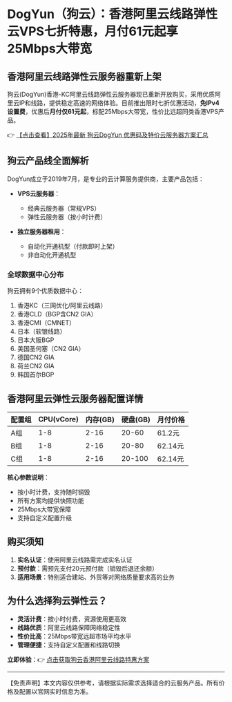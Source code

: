 # DogYun（狗云）：香港阿里云线路弹性云VPS七折特惠，月付61元起享25Mbps大带宽

## 香港阿里云线路弹性云服务器重新上架

狗云(DogYun)香港-KC阿里云线路弹性云服务器现已重新开放购买，采用优质阿里云IP和线路，提供稳定高速的网络体验。目前推出限时七折优惠活动，**免IPv4设置费**，优惠后**月付仅61元起**，标配25Mbps大带宽，性价比远超同类香港VPS产品。

👉 [【点击查看】2025年最新 狗云DogYun 优惠码及特价云服务器方案汇总](https://bit.ly/DogYun)

## 狗云产品线全面解析

DogYun成立于2019年7月，是专业的云计算服务提供商，主要产品包括：

- **VPS云服务器**：
  - 经典云服务器（常规VPS）
  - 弹性云服务器（按小时计费）
  
- **独立服务器租用**：
  - 自动化开通机型（付款即时上架）
  - 非自动化开通机型

### 全球数据中心分布

狗云拥有9个优质数据中心：
1. 香港KC（三网优化/阿里云线路）
2. 香港CLD（BGP含CN2 GIA）
3. 香港CMI（CMNET）
4. 日本（软银线路）
5. 日本大阪BGP
6. 美国圣何塞（CN2 GIA）
7. 德国CN2 GIA
8. 荷兰CN2 GIA
9. 韩国首尔BGP

## 香港阿里云弹性云服务器配置详情

| 配置组 | CPU(vCore) | 内存(GB) | 硬盘(GB) | 月付价格 |
|--------|------------|----------|----------|----------|
| A组    | 1-8        | 2-16     | 20-60    | 61.2元   |
| B组    | 1-8        | 2-16     | 20-80    | 62.14元  |
| C组    | 1-8        | 2-16     | 20-100   | 62.14元  |

**核心参数说明**：
- 按小时计费，支持随时销毁
- 所有方案均提供快照功能
- 25Mbps大带宽保障
- 支持自定义配置升级

## 购买须知

1. **实名认证**：使用阿里云线路需完成实名认证
2. **预付款**：需预先支付20元预付款（销毁后退还余额）
3. **适用场景**：特别适合建站、外贸等对网络质量要求高的业务

## 为什么选择狗云弹性云？

- **灵活计费**：按小时付费，资源使用更高效
- **线路优质**：阿里云线路保障网络稳定性
- **性价比高**：25Mbps带宽远超市场平均水平
- **管理便捷**：支持自定义配置和线路切换

**立即体验**：👉 [点击获取狗云香港阿里云线路特惠方案](https://bit.ly/DogYun)

---

【免责声明】本文内容仅供参考，请根据实际需求选择适合的云服务产品。所有价格及配置以官网实时信息为准。